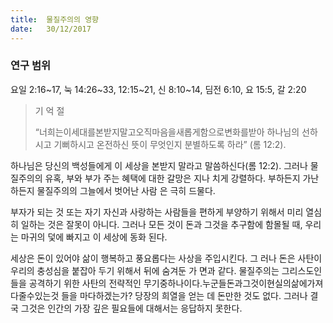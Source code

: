 ```yaml
---
title:  물질주의의 영향
date:   30/12/2017
---
```


### 연구 범위
요일 2:16~17, 눅 14:26~33, 12:15~21, 신 8:10~14, 딤전 6:10, 요 15:5, 갈 2:20

> <p>기 억 절</p>
> “너희는이세대를본받지말고오직마음을새롭게함으로변화를받아 하나님의 선하시고 기뻐하시고 온전하신 뜻이 무엇인지 분별하도록 하라” (롬 12:2).

하나님은 당신의 백성들에게 이 세상을 본받지 말라고 말씀하신다(롬 12:2). 그러나 물질주의의 유혹, 부와 부가 주는 혜택에 대한 갈망은 지나 치게 강렬하다. 부하든지 가난하든지 물질주의의 그늘에서 벗어난 사람 은 극히 드물다.

부자가 되는 것 또는 자기 자신과 사랑하는 사람들을 편하게 부양하기 위해서 미리 열심히 일하는 것은 잘못이 아니다. 그러나 모든 것이 돈과 그것을 추구함에 함몰될 때, 우리는 마귀의 덫에 빠지고 이 세상에 동화 된다.

세상은 돈이 있어야 삶이 행복하고 풍요롭다는 사상을 주입시킨다. 그 러나 돈은 사탄이 우리의 충성심을 붙잡아 두기 위해서 뒤에 숨겨둔 가 면과 같다. 물질주의는 그리스도인들을 공격하기 위한 사탄의 전략적인 무기중하나이다.누군들돈과그것이현실의삶에가져다줄수있는것 들을 마다하겠는가? 당장의 희열을 얻는 데 돈만한 것도 없다. 그러나 결 국 그것은 인간의 가장 깊은 필요들에 대해서는 응답하지 못한다. 